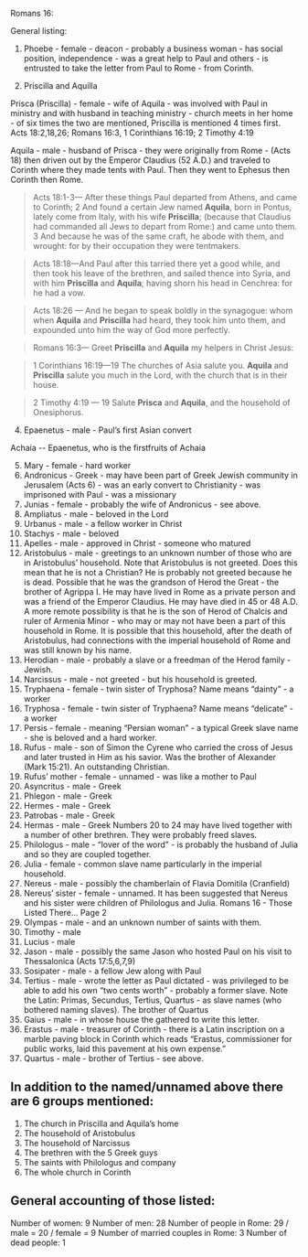 Romans 16: 

General listing:

1. Phoebe - female - deacon - probably a business woman - has social position, independence - was a
great help to Paul and others - is entrusted to take the letter from Paul to Rome - from Corinth.

2. Priscilla and Aquilla

Prisca (Priscilla) - female - wife of Aquila - was involved with Paul in ministry and with husband in
teaching ministry - church meets in her home - of six times the two are mentioned, Priscilla is
mentioned 4 times first. Acts 18:2,18,26; Romans 16:3, 1 Corinthians 16:19; 2 Timothy 4:19

Aquila - male - husband of Prisca - they were originally from Rome - (Acts 18) then driven out by
the Emperor Claudius (52 A.D.) and traveled to Corinth where they made tents with Paul. Then
they went to Ephesus then Corinth then Rome.

> Acts 18:1-3&mdash; After these things Paul departed from Athens, and came to Corinth; 2 And found a certain Jew named **Aquila**, born in Pontus, lately come from Italy, with his wife **Priscilla**; (because that Claudius had commanded all Jews to depart from Rome:) and came unto them. 3 And because he was of the same craft, he abode with them, and wrought: for by their occupation they were tentmakers. 

> Acts 18:18&mdash;And Paul after this tarried there yet a good while, and then took his leave of the brethren, and sailed thence into Syria, and with him **Priscilla** and **Aquila**; having shorn his head in Cenchrea: for he had a vow. 

> Acts 18:26 &mdash; And he began to speak boldly in the synagogue: whom when **Aquila** and **Priscilla** had heard, they took him unto them, and expounded unto him the way of God more perfectly. 

> Romans 16:3&mdash; Greet **Priscilla** and **Aquila** my helpers in Christ Jesus: 

> 1 Corinthians 16:19&mdash;19 The churches of Asia salute you. **Aquila** and **Priscilla** salute you much in the Lord, with the church that is in their house. 

> 2 Timothy 4:19 &mdash; 19 Salute **Prisca** and **Aquila**, and the household of Onesiphorus.

4. Epaenetus - male - Paul’s first Asian convert

Achaia -- Epaenetus, who is the firstfruits of Achaia 



5. Mary - female - hard worker
6. Andronicus - Greek - may have been part of Greek Jewish community in Jerusalem (Acts 6) - was
an early convert to Christianity - was imprisoned with Paul - was a missionary
7. Junias - female - probably the wife of Andronicus - see above.
8. Ampliatus - male - beloved in the Lord
9. Urbanus - male - a fellow worker in Christ
10. Stachys - male - beloved
11. Apelles - male - approved in Christ - someone who matured
12. Aristobulus - male - greetings to an unknown number of those who are in Aristobulus’ household.
Note that Aristobulus is not greeted. Does this mean that he is not a Christian? He is probably not
greeted because he is dead. Possible that he was the grandson of Herod the Great - the brother of
Agrippa I. He may have lived in Rome as a private person and was a friend of the Emperor
Claudius. He may have died in 45 or 48 A.D. A more remote possibility is that he is the son of
Herod of Chalcis and ruler of Armenia Minor - who may or may not have been a part of this
household in Rome. It is possible that this household, after the death of Aristobulus, had
connections with the imperial household of Rome and was still known by his name.
13. Herodian - male - probably a slave or a freedman of the Herod family - Jewish.
14. Narcissus - male - not greeted - but his household is greeted.
15. Tryphaena - female - twin sister of Tryphosa? Name means “dainty” - a worker
16. Tryphosa - female - twin sister of Tryphaena? Name means “delicate” - a worker
17. Persis - female - meaning “Persian woman” - a typical Greek slave name - she is beloved and a
hard worker.
18. Rufus - male - son of Simon the Cyrene who carried the cross of Jesus and later trusted in Him as
his savior. Was the brother of Alexander (Mark 15:21). An outstanding Christian.
19. Rufus’ mother - female - unnamed - was like a mother to Paul
20. Asyncritus - male - Greek
21. Phlegon - male - Greek
22. Hermes - male - Greek
23. Patrobas - male - Greek
24. Hermas - male - Greek Numbers 20 to 24 may have lived together with a number of other brethren.
They were probably freed slaves.
25. Philologus - male - “lover of the word” - is probably the husband of Julia and so they are coupled
together.
26. Julia - female - common slave name particularly in the imperial household.
27. Nereus - male - possibly the chamberlain of Flavia Domitila (Cranfield)
28. Nereus’ sister - female - unnamed. It has been suggested that Nereus and his sister were children of
Philologus and Julia.
Romans 16 - Those Listed There… Page 2
29. Olympas - male - and an unknown number of saints with them.
30. Timothy - male
31. Lucius - male
32. Jason - male - possibly the same Jason who hosted Paul on his visit to Thessalonica (Acts
17:5,6,7,9)
33. Sosipater - male - a fellow Jew along with Paul
34. Tertius - male - wrote the letter as Paul dictated - was privileged to be able to add his own “two
cents worth” - probably a former slave. Note the Latin: Primas, Secundus, Tertius, Quartus - as
slave names (who bothered naming slaves). The brother of Quartus
35. Gaius - male - in whose house the gathered to write this letter.
36. Erastus - male - treasurer of Corinth - there is a Latin inscription on a marble paving block in
Corinth which reads “Erastus, commissioner for public works, laid this pavement at his own
expense.”
37. Quartus - male - brother of Tertius - see above.

## In addition to the named/unnamed above there are 6 groups mentioned:

1. The church in Priscilla and Aquila’s home
2. The household of Aristobulus
3. The household of Narcissus
4. The brethren with the 5 Greek guys
5. The saints with Philologus and company
6. The whole church in Corinth

## General accounting of those listed:

Number of women: 9
Number of men: 28
Number of people in Rome: 29 / male = 20 / female = 9
Number of married couples in Rome: 3
Number of dead people: 1
